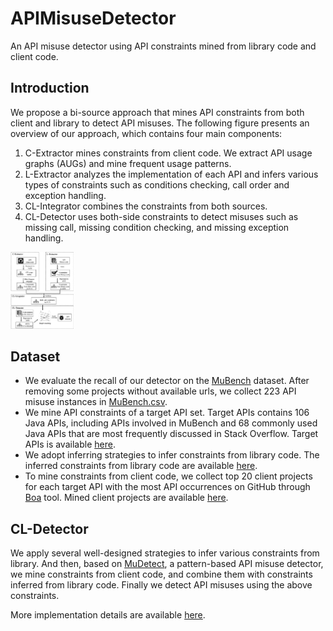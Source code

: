# APIMisuseDetector

An API misuse detector using API constraints mined from library code and client code.

## Introduction

We propose a bi-source approach that mines API constraints from both client and library to detect API misuses. The following figure presents an overview of our approach, which contains four main components:

1. C-Extractor mines constraints from client code. We extract API usage graphs (AUGs) and mine frequent usage patterns. 
2. L-Extractor analyzes the implementation of each API and infers various types of constraints such as conditions checking, call order and exception handling.
3. CL-Integrator combines the constraints from both sources.
4. CL-Detector uses both-side constraints to detect misuses such as missing call, missing condition checking, and missing exception handling.

<img src="./Approach.png" alt="overview" width=20% />

## Dataset

- We evaluate the recall of our detector on the [MuBench](https://github.com/stg-tud/MUBench) dataset. After removing some projects without available urls, we collect 223 API misuse instances in [MuBench.csv](./dataset/MuBench.csv). 
- We mine API constraints of a target API set. Target APIs contains 106 Java APIs, including APIs involved in MuBench and 68 commonly used Java APIs that are most frequently discussed in Stack Overflow. Target APIs is available [here](./dataset/targetAPIs.xlsx).
- We adopt inferring strategies to infer constraints from library code. The inferred constraints from library code are available [here](./dataset/ConstraintsFromLibrary.csv).
- To mine constraints from client code, we collect top 20 client projects for each target API with the most API occurrences on GitHub through [Boa](http://boa.cs.iastate.edu/boa/index.php) tool. Mined client projects are available [here](./dataset/ClientProjectsByBoa.zip).

## CL-Detector

We apply several well-designed strategies to infer various constraints from library. And then, based on [MuDetect](https://github.com/stg-tud/MUDetect), a pattern-based API misuse detector, we mine constraints from client code, and combine them with constraints inferred from library code. Finally we detect API misuses using the above constraints.

More implementation details are available [here](./CL-Detector).

